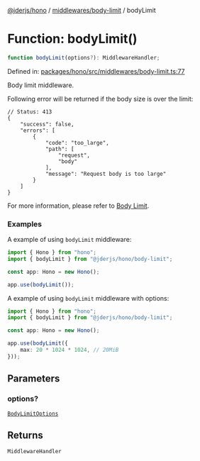 [@jderjs/hono](../../../README.md) / [middlewares/body-limit](../README.md) / bodyLimit

# Function: bodyLimit()

```ts
function bodyLimit(options?): MiddlewareHandler;
```

Defined in: [packages/hono/src/middlewares/body-limit.ts:77](https://github.com/jder-std/hono/blob/872dc1d70f22f648234b4b8c3c6c018dd305b504/packages/hono/src/middlewares/body-limit.ts#L77)

Body limit middleware.

Following error will be returned if the body size is over the limit:

```jsonc
// Status: 413
{
    "success": false,
    "errors": [
        {
            "code": "too_large",
            "path": [
                "request",
                "body"
            ],
            "message": "Request body is too large"
        }
    ]
}
```

For more information, please refer to
[Body Limit](https://hono.dev/docs/middleware/builtin/body-limit).

### Examples

A example of using `bodyLimit` middleware:

```ts
import { Hono } from "hono";
import { bodyLimit } from "@jderjs/hono/body-limit";

const app: Hono = new Hono();

app.use(bodyLimit());
```

A example of using `bodyLimit` middleware with options:

```ts
import { Hono } from "hono";
import { bodyLimit } from "@jderjs/hono/body-limit";

const app: Hono = new Hono();

app.use(bodyLimit({
    max: 20 * 1024 * 1024, // 20MiB
}));
```

## Parameters

### options?

[`BodyLimitOptions`](../type-aliases/BodyLimitOptions.md)

## Returns

`MiddlewareHandler`
